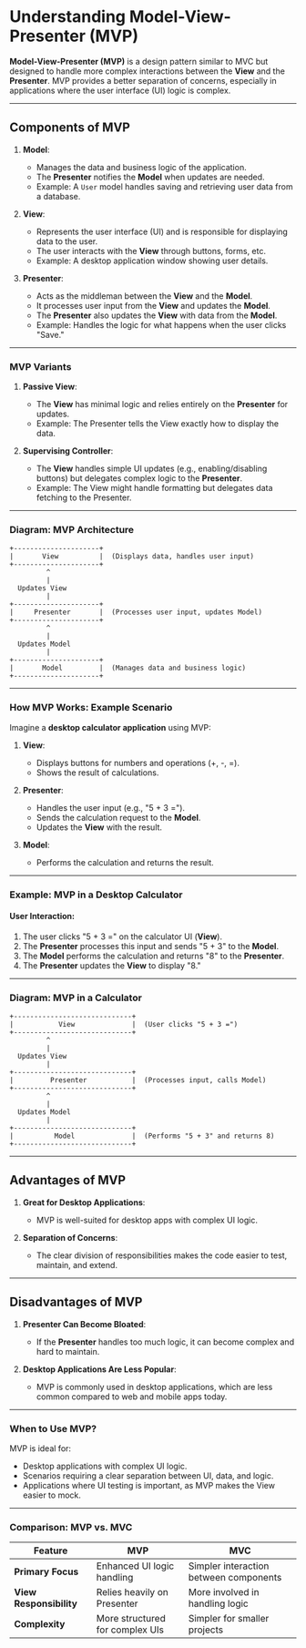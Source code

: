 # Understanding Model-View-Presenter (MVP)

**Model-View-Presenter (MVP)** is a design pattern similar to MVC but designed to handle more complex interactions between the **View** and the **Presenter**. MVP provides a better separation of concerns, especially in applications where the user interface (UI) logic is complex.

---

## Components of MVP

1. **Model**:
   - Manages the data and business logic of the application.
   - The **Presenter** notifies the **Model** when updates are needed.
   - Example: A `User` model handles saving and retrieving user data from a database.

2. **View**:
   - Represents the user interface (UI) and is responsible for displaying data to the user.
   - The user interacts with the **View** through buttons, forms, etc.
   - Example: A desktop application window showing user details.

3. **Presenter**:
   - Acts as the middleman between the **View** and the **Model**.
   - It processes user input from the **View** and updates the **Model**.
   - The **Presenter** also updates the **View** with data from the **Model**.
   - Example: Handles the logic for what happens when the user clicks "Save."

---

### MVP Variants

1. **Passive View**:
   - The **View** has minimal logic and relies entirely on the **Presenter** for updates.
   - Example: The Presenter tells the View exactly how to display the data.

2. **Supervising Controller**:
   - The **View** handles simple UI updates (e.g., enabling/disabling buttons) but delegates complex logic to the **Presenter**.
   - Example: The View might handle formatting but delegates data fetching to the Presenter.

---

### Diagram: MVP Architecture
```
+---------------------+
|       View          |  (Displays data, handles user input)
+---------------------+
         ^
         |
  Updates View
         |
+---------------------+
|     Presenter       |  (Processes user input, updates Model)
+---------------------+
         ^
         |
  Updates Model
         |
+---------------------+
|       Model         |  (Manages data and business logic)
+---------------------+
```

---

### How MVP Works: Example Scenario

Imagine a **desktop calculator application** using MVP:

1. **View**:
   - Displays buttons for numbers and operations (+, -, =).
   - Shows the result of calculations.

2. **Presenter**:
   - Handles the user input (e.g., "5 + 3 =").
   - Sends the calculation request to the **Model**.
   - Updates the **View** with the result.

3. **Model**:
   - Performs the calculation and returns the result.

---

### Example: MVP in a Desktop Calculator

#### User Interaction:
1. The user clicks "5 + 3 =" on the calculator UI (**View**).
2. The **Presenter** processes this input and sends "5 + 3" to the **Model**.
3. The **Model** performs the calculation and returns "8" to the **Presenter**.
4. The **Presenter** updates the **View** to display "8."

---

### Diagram: MVP in a Calculator
```
+-----------------------------+
|           View              |  (User clicks "5 + 3 =")
+-----------------------------+
         ^
         |
  Updates View
         |
+-----------------------------+
|         Presenter           |  (Processes input, calls Model)
+-----------------------------+
         ^
         |
  Updates Model
         |
+-----------------------------+
|          Model              |  (Performs "5 + 3" and returns 8)
+-----------------------------+
```

---

## Advantages of MVP

1. **Great for Desktop Applications**:
   - MVP is well-suited for desktop apps with complex UI logic.

2. **Separation of Concerns**:
   - The clear division of responsibilities makes the code easier to test, maintain, and extend.

---

## Disadvantages of MVP

1. **Presenter Can Become Bloated**:
   - If the **Presenter** handles too much logic, it can become complex and hard to maintain.

2. **Desktop Applications Are Less Popular**:
   - MVP is commonly used in desktop applications, which are less common compared to web and mobile apps today.

---

### When to Use MVP?

MVP is ideal for:
- Desktop applications with complex UI logic.
- Scenarios requiring a clear separation between UI, data, and logic.
- Applications where UI testing is important, as MVP makes the View easier to mock.

---

### Comparison: MVP vs. MVC

| Feature                  | MVP                                 | MVC                                 |
|--------------------------|-------------------------------------|-------------------------------------|
| **Primary Focus**        | Enhanced UI logic handling          | Simpler interaction between components|
| **View Responsibility**  | Relies heavily on Presenter         | More involved in handling logic     |
| **Complexity**           | More structured for complex UIs     | Simpler for smaller projects        |

